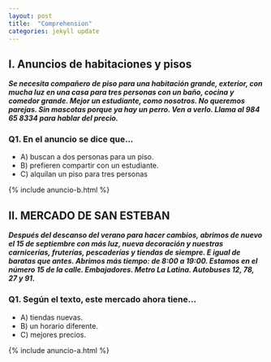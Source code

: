 ```yaml
---
layout: post
title:  "Comprehension"
categories: jekyll update
---
```

## I. Anuncios de habitaciones y pisos
***Se necesita compañero de piso para una habitación grande, exterior, con mucha luz en una casa para tres personas con un baño, cocina y comedor grande. Mejor un estudiante, como nosotros. No queremos parejas. Sin mascotas porque ya hay un perro. Ven a verlo. Llama al 984 65 8334 para hablar del precio.***

### Q1. En el anuncio se dice que...

- A) buscan a dos personas para un piso. 
- B) prefieren compartir con un estudiante.
- C) alquilan un piso para tres personas

{% include anuncio-b.html %}


## II. MERCADO DE SAN ESTEBAN
***Después del descanso del verano para hacer cambios, abrimos de nuevo el 15 de septiembre con más luz, nueva decoración y nuestras carnicerías, fruterías, pescaderías y tiendas de siempre. E igual de baratas que antes. Abrimos más tiempo: de 8:00 a 19:00. Estamos en el número 15 de la calle. Embajadores. Metro La Latina. Autobuses 12, 78, 27 y 91.***

### Q1. Según el texto, este mercado ahora tiene...
- A) tiendas nuevas.
- B) un horario diferente.
- C) mejores precios.

{% include anuncio-a.html %}
